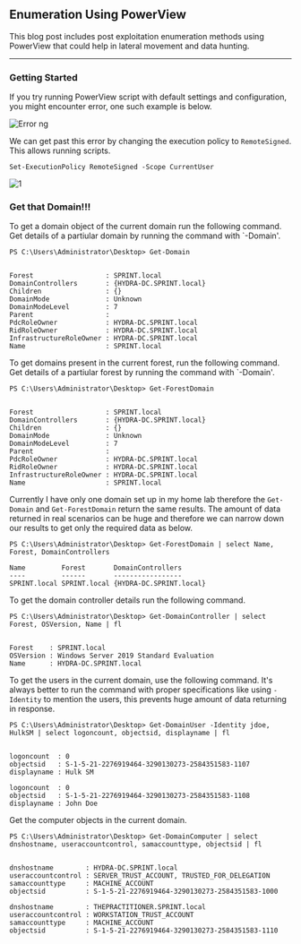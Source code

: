 ## Enumeration Using PowerView

This blog post includes post exploitation enumeration methods using PowerView that could help in lateral movement and data hunting.

---

### Getting Started

If you try running PowerView script with default settings and configuration, you might encounter error, one such example is below.

![Error ng](https://user-images.githubusercontent.com/60311143/192285693-55bb4e49-1302-465f-b691-f30044e162f1.PNG)

We can get past this error by changing the execution policy to `RemoteSigned`. This allows running scripts.
```
Set-ExecutionPolicy RemoteSigned -Scope CurrentUser
```
![1](https://user-images.githubusercontent.com/60311143/192286179-d4a4730b-7d4d-40be-9695-315e2a2054f6.png)


### Get that Domain!!!

To get a domain object of the current domain run the following command. Get details of a partiular domain by running the command with `-Domain'.
```
PS C:\Users\Administrator\Desktop> Get-Domain


Forest                  : SPRINT.local
DomainControllers       : {HYDRA-DC.SPRINT.local}
Children                : {}
DomainMode              : Unknown
DomainModeLevel         : 7
Parent                  :
PdcRoleOwner            : HYDRA-DC.SPRINT.local
RidRoleOwner            : HYDRA-DC.SPRINT.local
InfrastructureRoleOwner : HYDRA-DC.SPRINT.local
Name                    : SPRINT.local
```

To get domains present in the current forest, run the following command. Get details of a partiular forest by running the command with `-Domain'.

```
PS C:\Users\Administrator\Desktop> Get-ForestDomain


Forest                  : SPRINT.local
DomainControllers       : {HYDRA-DC.SPRINT.local}
Children                : {}
DomainMode              : Unknown
DomainModeLevel         : 7
Parent                  :
PdcRoleOwner            : HYDRA-DC.SPRINT.local
RidRoleOwner            : HYDRA-DC.SPRINT.local
InfrastructureRoleOwner : HYDRA-DC.SPRINT.local
Name                    : SPRINT.local
```
Currently I have only one domain set up in my home lab therefore the `Get-Domain` and `Get-ForestDomain` return the same results.
The amount of data returned in real scenarios can be huge and therefore we can narrow down our results to get only the required data as below.

```
PS C:\Users\Administrator\Desktop> Get-ForestDomain | select Name, Forest, DomainControllers

Name         Forest       DomainControllers
----         ------       -----------------
SPRINT.local SPRINT.local {HYDRA-DC.SPRINT.local}
```


To get the domain controller details run the following command.
```
PS C:\Users\Administrator\Desktop> Get-DomainController | select Forest, OSVersion, Name | fl


Forest    : SPRINT.local
OSVersion : Windows Server 2019 Standard Evaluation
Name      : HYDRA-DC.SPRINT.local
```

To get the users in the current domain, use the following command. It's always better to run the command with proper specifications like using `-Identity` to mention the users, this prevents huge amount of data returning in response. 
```
PS C:\Users\Administrator\Desktop> Get-DomainUser -Identity jdoe, HulkSM | select logoncount, objectsid, displayname | fl


logoncount  : 0
objectsid   : S-1-5-21-2276919464-3290130273-2584351583-1107
displayname : Hulk SM

logoncount  : 0
objectsid   : S-1-5-21-2276919464-3290130273-2584351583-1108
displayname : John Doe
```

Get the computer objects in the current domain.
```
PS C:\Users\Administrator\Desktop> Get-DomainComputer | select dnshostname, useraccountcontrol, samaccounttype, objectsid | fl


dnshostname        : HYDRA-DC.SPRINT.local
useraccountcontrol : SERVER_TRUST_ACCOUNT, TRUSTED_FOR_DELEGATION
samaccounttype     : MACHINE_ACCOUNT
objectsid          : S-1-5-21-2276919464-3290130273-2584351583-1000

dnshostname        : THEPRACTITIONER.SPRINT.local
useraccountcontrol : WORKSTATION_TRUST_ACCOUNT
samaccounttype     : MACHINE_ACCOUNT
objectsid          : S-1-5-21-2276919464-3290130273-2584351583-1110
```
